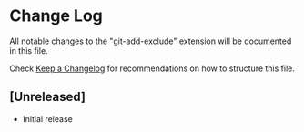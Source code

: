 # Change Log

All notable changes to the "git-add-exclude" extension will be documented in this file.

Check [Keep a Changelog](http://keepachangelog.com/) for recommendations on how to structure this file.

## [Unreleased]

- Initial release